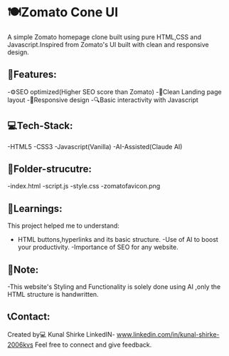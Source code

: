 # 🍽️Zomato Cone UI
A simple Zomato homepage clone built using pure HTML,CSS and Javascript.Inspired from Zomato's UI built with clean and responsive design. 

## 🚀Features:
-⚙️SEO optimized(Higher SEO score than Zomato)
-🍕Clean Landing page layout
-📱Responsive design
-🔍Basic interactivity with Javascript

## 💻Tech-Stack:
-HTML5
-CSS3
-Javascript(Vanilla)
-AI-Assisted(Claude AI)

## 📂Folder-strucutre:
-index.html
-script.js
-style.css
-zomatofavicon.png

## 🧠Learnings:
This project helped me to understand:
- HTML buttons,hyperlinks and its basic structure.
-Use of AI to boost your productivity.
-Importance of SEO for any website.

## 📌Note:
-This website's Styling and Functionality is solely done using AI ,only the HTML structure is handwritten.

## 📞Contact:
Created by💻 Kunal Shirke 
LinkedIN- www.linkedin.com/in/kunal-shirke-2006kvs
Feel free to connect and give feedback.



